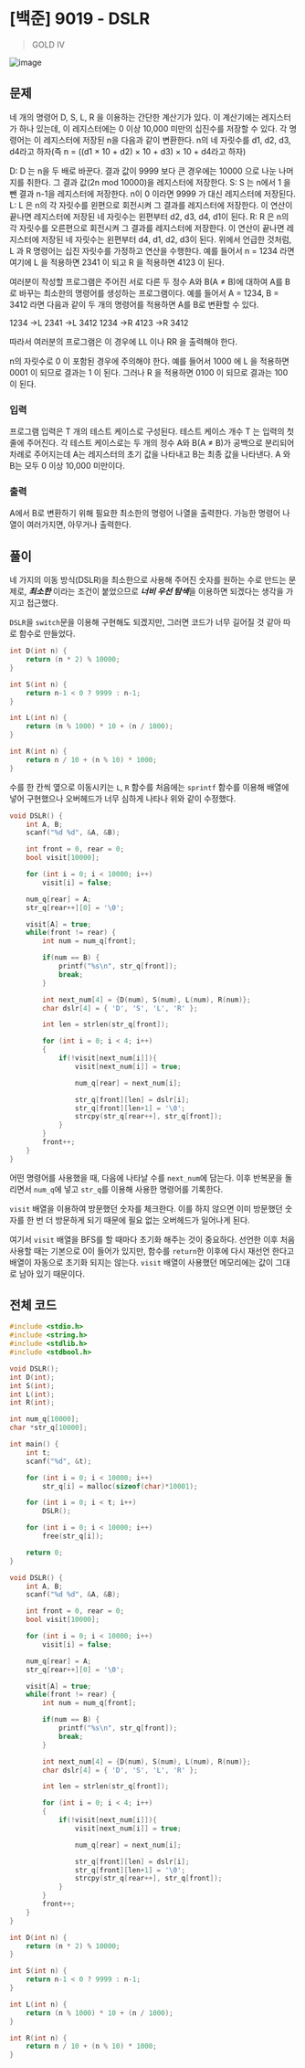 # [백준] 9019 - DSLR

> GOLD IV

![image](https://github.com/AtraFelis/Algorithm/assets/107051266/b0d3fbe4-5bdc-46fb-8cde-d92e032401b3)

## 문제

네 개의 명령어 D, S, L, R 을 이용하는 간단한 계산기가 있다. 이 계산기에는 레지스터가 하나 있는데, 이 레지스터에는 0 이상 10,000 미만의 십진수를 저장할 수 있다. 각 명령어는 이 레지스터에 저장된 n을 다음과 같이 변환한다. n의 네 자릿수를 d1, d2, d3, d4라고 하자(즉 n = ((d1 × 10 + d2) × 10 + d3) × 10 + d4라고 하자)

D: D 는 n을 두 배로 바꾼다. 결과 값이 9999 보다 큰 경우에는 10000 으로 나눈 나머지를 취한다. 그 결과 값(2n mod 10000)을 레지스터에 저장한다.
S: S 는 n에서 1 을 뺀 결과 n-1을 레지스터에 저장한다. n이 0 이라면 9999 가 대신 레지스터에 저장된다.
L: L 은 n의 각 자릿수를 왼편으로 회전시켜 그 결과를 레지스터에 저장한다. 이 연산이 끝나면 레지스터에 저장된 네 자릿수는 왼편부터 d2, d3, d4, d1이 된다.
R: R 은 n의 각 자릿수를 오른편으로 회전시켜 그 결과를 레지스터에 저장한다. 이 연산이 끝나면 레지스터에 저장된 네 자릿수는 왼편부터 d4, d1, d2, d3이 된다.
위에서 언급한 것처럼, L 과 R 명령어는 십진 자릿수를 가정하고 연산을 수행한다. 예를 들어서 n = 1234 라면 여기에 L 을 적용하면 2341 이 되고 R 을 적용하면 4123 이 된다.

여러분이 작성할 프로그램은 주어진 서로 다른 두 정수 A와 B(A ≠ B)에 대하여 A를 B로 바꾸는 최소한의 명령어를 생성하는 프로그램이다. 예를 들어서 A = 1234, B = 3412 라면 다음과 같이 두 개의 명령어를 적용하면 A를 B로 변환할 수 있다.

1234 →L 2341 →L 3412
1234 →R 4123 →R 3412

따라서 여러분의 프로그램은 이 경우에 LL 이나 RR 을 출력해야 한다.

n의 자릿수로 0 이 포함된 경우에 주의해야 한다. 예를 들어서 1000 에 L 을 적용하면 0001 이 되므로 결과는 1 이 된다. 그러나 R 을 적용하면 0100 이 되므로 결과는 100 이 된다.

### 입력

프로그램 입력은 T 개의 테스트 케이스로 구성된다. 테스트 케이스 개수 T 는 입력의 첫 줄에 주어진다. 각 테스트 케이스로는 두 개의 정수 A와 B(A ≠ B)가 공백으로 분리되어 차례로 주어지는데 A는 레지스터의 초기 값을 나타내고 B는 최종 값을 나타낸다. A 와 B는 모두 0 이상 10,000 미만이다.

### 출력

A에서 B로 변환하기 위해 필요한 최소한의 명령어 나열을 출력한다. 가능한 명령어 나열이 여러가지면, 아무거나 출력한다.

## 풀이

네 가지의 이동 방식(DSLR)을 최소한으로 사용해 주어진 숫자를 원하는 수로 만드는 문제로, ***최소한*** 이라는 조건이 붙었으므로 ***너비 우선 탐색***을 이용하면 되겠다는 생각을 가지고 접근했다.

`DSLR`을 `switch`문을 이용해 구현해도 되겠지만, 그러면 코드가 너무 길어질 것 같아 따로 함수로 만들었다.

``` C
int D(int n) {
    return (n * 2) % 10000;
}

int S(int n) {
    return n-1 < 0 ? 9999 : n-1;
}

int L(int n) {
    return (n % 1000) * 10 + (n / 1000);
}

int R(int n) {
    return n / 10 + (n % 10) * 1000;
}
```

수를 한 칸씩 옆으로 이동시키는 `L`, `R` 함수를 처음에는 `sprintf` 함수를 이용해 배열에 넣어 구현했으나 오버헤드가 너무 심하게 나타나 위와 같이 수정했다.

``` C
void DSLR() {
    int A, B;
    scanf("%d %d", &A, &B);

    int front = 0, rear = 0;
    bool visit[10000];

    for (int i = 0; i < 10000; i++)
        visit[i] = false;  

    num_q[rear] = A;
    str_q[rear++][0] = '\0';

    visit[A] = true;
    while(front != rear) {
        int num = num_q[front];

        if(num == B) {
            printf("%s\n", str_q[front]);
            break;
        }     

        int next_num[4] = {D(num), S(num), L(num), R(num)}; 
        char dslr[4] = { 'D', 'S', 'L', 'R' };

        int len = strlen(str_q[front]);

        for (int i = 0; i < 4; i++)
        {
            if(!visit[next_num[i]]){
                visit[next_num[i]] = true;

                num_q[rear] = next_num[i];

                str_q[front][len] = dslr[i];
                str_q[front][len+1] = '\0';
                strcpy(str_q[rear++], str_q[front]);
            }
        }
        front++;
    }
}
```

어떤 명령어를 사용했을 때, 다음에 나타날 수를 `next_num`에 담는다. 이후 반복문을 돌리면서 `num_q`에 넣고 `str_q`를 이용해 사용한 명령어를 기록한다.

`visit` 배열을 이용하여 방문했던 숫자를 체크한다. 이를 하지 않으면 이미 방문했던 숫자를 한 번 더 방문하게 되기 때문에 필요 없는 오버헤드가 일어나게 된다.

여기서 `visit` 배열을 BFS를 할 때마다 초기화 해주는 것이 중요하다. 선언한 이후 처음 사용할 때는 기본으로 0이 들어가 있지만, 함수를 `return`한 이후에 다시 재선언 한다고 배열이 자동으로 초기화 되지는 않는다. `visit` 배열이 사용했던 메모리에는 값이 그대로 남아 있기 때문이다.

## 전체 코드

``` C
#include <stdio.h>
#include <string.h>
#include <stdlib.h>
#include <stdbool.h>

void DSLR();
int D(int);
int S(int);
int L(int);
int R(int);

int num_q[10000];
char *str_q[10000];

int main() {
    int t;
    scanf("%d", &t);

    for (int i = 0; i < 10000; i++)
        str_q[i] = malloc(sizeof(char)*10001);

    for (int i = 0; i < t; i++)
        DSLR();

    for (int i = 0; i < 10000; i++)
        free(str_q[i]);

    return 0;
}

void DSLR() {
    int A, B;
    scanf("%d %d", &A, &B);

    int front = 0, rear = 0;
    bool visit[10000];

    for (int i = 0; i < 10000; i++)
        visit[i] = false;  

    num_q[rear] = A;
    str_q[rear++][0] = '\0';

    visit[A] = true;
    while(front != rear) {
        int num = num_q[front];

        if(num == B) {
            printf("%s\n", str_q[front]);
            break;
        }

        int next_num[4] = {D(num), S(num), L(num), R(num)}; 
        char dslr[4] = { 'D', 'S', 'L', 'R' };

        int len = strlen(str_q[front]);

        for (int i = 0; i < 4; i++)
        {
            if(!visit[next_num[i]]){
                visit[next_num[i]] = true;

                num_q[rear] = next_num[i];

                str_q[front][len] = dslr[i];
                str_q[front][len+1] = '\0';
                strcpy(str_q[rear++], str_q[front]);
            }
        }
        front++;
    }
}

int D(int n) {
    return (n * 2) % 10000;
}

int S(int n) {
    return n-1 < 0 ? 9999 : n-1;
}

int L(int n) {
    return (n % 1000) * 10 + (n / 1000);
}

int R(int n) {
    return n / 10 + (n % 10) * 1000;
}
```
